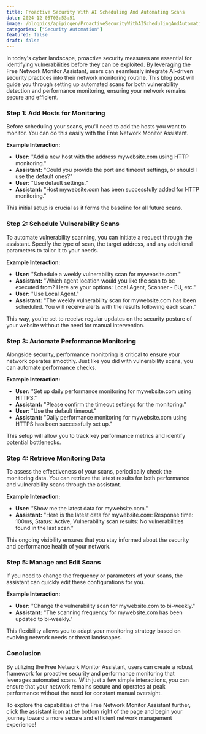 ```yaml
---
title: Proactive Security With AI Scheduling And Automating Scans
date: 2024-12-05T03:53:51
image: /blogpics/apipicgen/ProactiveSecurityWithAISchedulingAndAutomatingScans-22DHP8AU4S.jpg
categories: ["Security Automation"]
featured: false
draft: false
---
```

In today's cyber landscape, proactive security measures are essential for identifying vulnerabilities before they can be exploited. By leveraging the Free Network Monitor Assistant, users can seamlessly integrate AI-driven security practices into their network monitoring routine. This blog post will guide you through setting up automated scans for both vulnerability detection and performance monitoring, ensuring your network remains secure and efficient.

### Step 1: Add Hosts for Monitoring

Before scheduling your scans, you'll need to add the hosts you want to monitor. You can do this easily with the Free Network Monitor Assistant.

**Example Interaction:**
- **User:** "Add a new host with the address mywebsite.com using HTTP monitoring."
- **Assistant:** "Could you provide the port and timeout settings, or should I use the default ones?"
- **User:** "Use default settings."
- **Assistant:** "Host mywebsite.com has been successfully added for HTTP monitoring."

This initial setup is crucial as it forms the baseline for all future scans.

### Step 2: Schedule Vulnerability Scans

To automate vulnerability scanning, you can initiate a request through the assistant. Specify the type of scan, the target address, and any additional parameters to tailor it to your needs.

**Example Interaction:**
- **User:** "Schedule a weekly vulnerability scan for mywebsite.com."
- **Assistant:** "Which agent location would you like the scan to be executed from? Here are your options: Local Agent, Scanner - EU, etc."
- **User:** "Use Local Agent."
- **Assistant:** "The weekly vulnerability scan for mywebsite.com has been scheduled. You will receive alerts with the results following each scan."

This way, you're set to receive regular updates on the security posture of your website without the need for manual intervention.

### Step 3: Automate Performance Monitoring

Alongside security, performance monitoring is critical to ensure your network operates smoothly. Just like you did with vulnerability scans, you can automate performance checks.

**Example Interaction:**
- **User:** "Set up daily performance monitoring for mywebsite.com using HTTPS."
- **Assistant:** "Please confirm the timeout settings for the monitoring."
- **User:** "Use the default timeout."
- **Assistant:** "Daily performance monitoring for mywebsite.com using HTTPS has been successfully set up."

This setup will allow you to track key performance metrics and identify potential bottlenecks.

### Step 4: Retrieve Monitoring Data

To assess the effectiveness of your scans, periodically check the monitoring data. You can retrieve the latest results for both performance and vulnerability scans through the assistant.

**Example Interaction:**
- **User:** "Show me the latest data for mywebsite.com."
- **Assistant:** "Here is the latest data for mywebsite.com: Response time: 100ms, Status: Active, Vulnerability scan results: No vulnerabilities found in the last scan."

This ongoing visibility ensures that you stay informed about the security and performance health of your network.

### Step 5: Manage and Edit Scans

If you need to change the frequency or parameters of your scans, the assistant can quickly edit these configurations for you.

**Example Interaction:**
- **User:** "Change the vulnerability scan for mywebsite.com to bi-weekly."
- **Assistant:** "The scanning frequency for mywebsite.com has been updated to bi-weekly."

This flexibility allows you to adapt your monitoring strategy based on evolving network needs or threat landscapes.

### Conclusion

By utilizing the Free Network Monitor Assistant, users can create a robust framework for proactive security and performance monitoring that leverages automated scans. With just a few simple interactions, you can ensure that your network remains secure and operates at peak performance without the need for constant manual oversight.

To explore the capabilities of the Free Network Monitor Assistant further, click the assistant icon at the bottom right of the page and begin your journey toward a more secure and efficient network management experience!